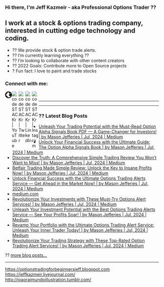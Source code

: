 

<!--
**jeffkazmeir/jeffkazmeir** is a ✨ _special_ ✨ repository because its `README.md` (this file) appears on your GitHub profile.

Here are some ideas to get you started:

- 🔭 I’m currently working on ...
- 🌱 I’m currently learning ...
- 👯 I’m looking to collaborate on ...
- 🤔 I’m looking for help with ...
- 💬 Ask me about ...
- 📫 How to reach me: ...
- 😄 Pronouns: ...
- ⚡ Fun fact: ...
-->
### Hi there, I'm Jeff Kazmeir - aka Professional Options Trader ??
## I work at a stock & options trading company, interested in cutting edge technology and coding.

- ?? We provide stock & option trade alerts.
- ?? I’m currently learning everything ??
- ?? I’m looking to collaborate with other content creators
- ?? 2022 Goals: Contribute more to Open Source projects
- ? Fun fact: I love to paint and trade stocks


### Connect with me:

[<img align="left" alt="codeSTACKr.com" width="22px" src="https://raw.githubusercontent.com/iconic/open-iconic/master/svg/globe.svg" />][website]
[<img align="left" alt="codeSTACKr | YouTube" width="22px" src="https://cdn.jsdelivr.net/npm/simple-icons@v3/icons/youtube.svg" />][youtube]
[<img align="left" alt="codeSTACKr | Twitter" width="22px" src="https://cdn.jsdelivr.net/npm/simple-icons@v3/icons/twitter.svg" />][twitter]
[<img align="left" alt="codeSTACKr | LinkedIn" width="22px" src="https://cdn.jsdelivr.net/npm/simple-icons@v3/icons/linkedin.svg" />][linkedin]
[<img align="left" alt="codeSTACKr | Instagram" width="22px" src="https://cdn.jsdelivr.net/npm/simple-icons@v3/icons/instagram.svg" />][instagram]

<br />

---

---

### ?? Latest Blog Posts

<!-- BLOG-POST-LIST:START -->
- [Unleash Your Trading Potential with the Must-Read Option Alpha Signals Book PDF — A Game-Changer for Investors! | by Mason Jefferies | Jul, 2024 | Medium](https://tradingoptionsforbeginners.medium.com/unleash-your-trading-potential-with-the-must-read-option-alpha-signals-book-pdf-a-game-changer-c7a807cc2aec?source=ifttt--------------3)
- [Unlock Your Financial Success with the Ultimate Guide: The Option Alpha Signals Book | by Mason Jefferies | Jul, 2024 | Medium](https://tradingoptionsforbeginners.medium.com/unlock-your-financial-success-with-the-ultimate-guide-the-option-alpha-signals-book-b837dda2c0ec?source=ifttt--------------3)
- [Discover the Truth: A Comprehensive Simple Trading Review You Won’t Want to Miss! | by Mason Jefferies | Jul, 2024 | Medium](https://tradingoptionsforbeginners.medium.com/discover-the-truth-a-comprehensive-simple-trading-review-you-wont-want-to-miss-815723de663a?source=ifttt--------------3)
- [Betfair Trading Made Simple Review: Unlock the Key to Insane Profits Now! | by Mason Jefferies | Jul, 2024 | Medium](https://tradingoptionsforbeginners.medium.com/betfair-trading-made-simple-review-unlock-the-key-to-insane-profits-now-2aebf381b96c?source=ifttt--------------3)
- [Unlock Financial Success with the Ultimate Options Trading Alerts Service — Get Ahead in the Market Now! | by Mason Jefferies | Jul, 2024 | Medium](https://tradingoptionsforbeginners.medium.com/unlock-financial-success-with-the-ultimate-options-trading-alerts-service-get-ahead-in-the-market-41de97b0db58?source=ifttt--------------3)
- [medium.com](https://medium.com/@tradingoptionsforbeginners/unlock-financial-freedom-with-the-ultimate-options-alert-service-your-path-to-market-success-9751dd1d02ef?source=ifttt--------------3)
- [Revolutionize Your Investments with These Must-Try Options Alert Services! | by Mason Jefferies | Jul, 2024 | Medium](https://tradingoptionsforbeginners.medium.com/revolutionize-your-investments-with-these-must-try-options-alert-services-6995f0ed6d5c?source=ifttt--------------3)
- [Unleash Your Investment Potential with the Best Options Trading Alerts Service — See Your Profits Soar! | by Mason Jefferies | Jul, 2024 | Medium](https://tradingoptionsforbeginners.medium.com/unleash-your-investment-potential-with-the-best-options-trading-alerts-service-see-your-profits-8e18ef44224d?source=ifttt--------------3)
- [Revamp Your Portfolio with the Ultimate Options Trading Alert Service: Unleash Your Inner Trader Today! | by Mason Jefferies | Jul, 2024 | Medium](https://tradingoptionsforbeginners.medium.com/revamp-your-portfolio-with-the-ultimate-options-trading-alert-service-unleash-your-inner-trader-a173c007146b?source=ifttt--------------3)
- [Revolutionize Your Trading Strategy with These Top-Rated Option Trading Alert Services! | by Mason Jefferies | Jul, 2024 | Medium](https://tradingoptionsforbeginners.medium.com/revolutionize-your-trading-strategy-with-these-top-rated-option-trading-alert-services-620d8a4b5aec?source=ifttt--------------3)
<!-- BLOG-POST-LIST:END -->

?? [more blog posts...](https://theministerofcapitalism.com/blog/)

---


[website]: https://kingtradingsystems.com/blog/
[twitter]: https://twitter.com/optionstradejef
[youtube]: https://www.youtube.com/channel/UCEo82TuA0YdbXyO2oPecIHQ
[instagram]: https://tradingoptionsforbeginners.medium.com
[linkedin]: https://ca.linkedin.com/in/theministerofcapitalism
 https://optionstradingforbeginnersjeff.blogspot.com
 https://jeffkazmeir.livejournal.com/
 http://joaoraimundoillustration.tumblr.com/




